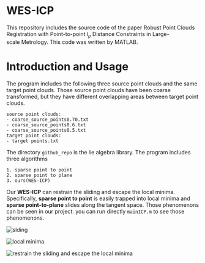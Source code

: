 # WES-ICP
This repository includes the source code of the paper Robust Point Clouds Registration with Point-to-point $l_p$ Distance Constraints in Large-scale Metrology.
This code was written by MATLAB.
# Introduction and Usage
The program includes the following three source point clouds and the same target point clouds.
Those source point clouds have been coarse transformed, but they have different overlapping areas between target point clouds.
```
source point clouds:
- coarse_source_points0.70.txt
- coarse_source_points0.6.txt
- coarse_source_points0.5.txt
target point clouds:
- target points.txt
```
The directory `github_repo` is the lie algebra library.
The program includes three algorithms
```
1. sparse point to point
2. sparse point to plane
3. ours(WES-ICP)
```

Our **WES-ICP** can restrain the sliding and escape the local minima. Specifically, **sparse point to point** is easily trapped into local minima and **sparse point-to-plane** slides along the tangent space. Those phenomenons can be seen in our project.
you can run directly `mainICP.m` to see those phenomenons.

![slding](https://github.com/Timbersaw-wangzw/WES-ICP-M/blob/master/sparse%20point%20to%20plane%20gap.jpg)

![local minima](https://github.com/Timbersaw-wangzw/WES-ICP-M/blob/master/sparse%20point%20to%20point.jpg)

![restrain the sliding and escape the local minima](https://github.com/Timbersaw-wangzw/WES-ICP-M/blob/master/WES-ICP.jpg)

